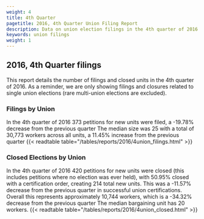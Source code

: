 ```yaml
---
weight: 4
title: 4th Quarter
pagetitle: 2016, 4th Quarter Union Filing Report
description: Data on union election filings in the 4th quarter of 2016
keywords: union filings
weight: 1
---
```


## 2016, 4th Quarter filings

This report details the number of filings and closed units in the 4th quarter of 2016. As a reminder, we are only showing filings and closures related to single union elections (rare multi-union elections are excluded).

### Filings by Union
In the 4th quarter of 2016 373 petitions for new units were filed, a -19.78% decrease from the previous quarter The median size was 25 with a total of 30,773 workers across all units, a 11.45% increase from the previous quarter
{{< readtable table="/tables/reports/2016/4union_filings.html" >}}

### Closed Elections by Union
In the 4th quarter of 2016 420 petitions for new units were closed (this includes petitions where no election was ever held), with 50.95% closed with a certification order, creating 214 total new units. This was a -11.57% decrease from the previous quarter in successful union certifications. Overall this represents approximately 10,744 workers, which is a -34.32% decrease from the previous quarter The median bargaining unit has 20 workers.
{{< readtable table="/tables/reports/2016/4union_closed.html" >}}
